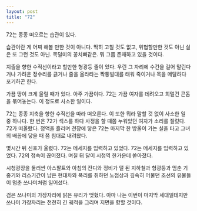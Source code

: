 ```yaml
---
layout: post
title: "72"
---
```


72는 종종 떠오르는 습관이 있다.

습관이란 게 어찌 해볼 만한 것이 아니다. 딱히 고칠 것도 없고, 위협할만한 것도 아닌 실은 또 그런 것도 아닌. 목덜미의 꽁치뼈같은. 뭐 그쯤 존재하고 있을 것이다.

지출을 향한 수직선이라고 할만한 형광등 줄이 있다. 우린 그 자리에 수건을 걸어 말린다거나 가려운 정수리를 긁거나 줄을 올라타는 짝퉁벌대를 태워 죽이거나 목을 메달려다 포기하곤 한다.

가끔 땅이 크게 울릴 때가 있다. 아주 가끔이다. 72는 가끔 여자를 데려오고 희멀건 콘돔을 묶어놓는다. 이 정도로 사소한 일이다.

72는 종종 지축을 향한 수직선을 따라 떠오른다. 이 또한 뭐라 말할 것 없이 사소한 일 중 하나다. 한 번은 72가 섹스를 하다 사정을 할 때쯤 누워있던 여자가 소리를 질렀다. 72가 떠올랐다. 정액을 흘리며 천장에 닿은 72는 마지막 한 방울이 가는 실을 타고 그녀의 배꼽에 닿을 때 쯤 침대로 내려왔다.

몇시간 뒤 신호가 울렸다.
72는 메세지를 입력하고 있었다.
72는 메세지를 입력하고 있었다.
72의 접속이 끊어졌다.
며칠 뒤 달이 시청역 한가운데 쏟아졌다.

시청광장을 둘러싼 아스팔트와 아침의 잔디와 정비가 덜 된 지하철과 형광등과 멈춘 기중기와 리스기간이 남은 현대차와 폭리를 취하던 노점상과 깊숙히 머물던 조선의 유물들이 멈춘 쓰나미처럼 일어섰다.

검은 쓰나미의 가장자리에 맑은 유리가 맺혔다. 아마 나는 이번이 마지막 세대일테지만 쓰나미 가장자리는 천천히 긴 궤적을 그리며 지면을 향할 것이다.
